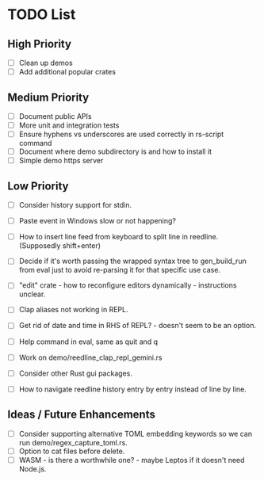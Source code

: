# TODO List

## High Priority
- [ ]  Clean up demos
- [ ]  Add additional popular crates

## Medium Priority
- [ ]  Document public APIs
- [ ]  More unit and integration tests
- [ ]  Ensure hyphens vs underscores are used correctly in rs-script command
- [ ]  Document where demo subdirectory is and how to install it
- [ ]  Simple demo https server

## Low Priority
- [ ]  Consider history support for stdin.
- [ ]  Paste event in Windows slow or not happening?
- [ ]  How to insert line feed from keyboard to split line in reedline. (Supposedly shift+enter)
- [ ]  Decide if it's worth passing the wrapped syntax tree to gen_build_run from eval just to avoid re-parsing it for that specific use case.
- [ ]  "edit" crate - how to reconfigure editors dynamically - instructions unclear.
- [ ]  Clap aliases not working in REPL.
- [ ]  Get rid of date and time in RHS of REPL? - doesn't seem to be an option.
- [ ]  Help command in eval, same as quit and q
- [ ]  Work on demo/reedline_clap_repl_gemini.rs
- [ ]  Consider other Rust gui packages.
- [ ]  How to navigate reedline history entry by entry instead of line by line.


## Ideas / Future Enhancements
- [ ]  Consider supporting alternative TOML embedding keywords so we can run demo/regex_capture_toml.rs.
- [ ]  Option to cat files before delete.
- [ ]  WASM - is there a worthwhile one? - maybe Leptos if it doesn't need Node.js.
